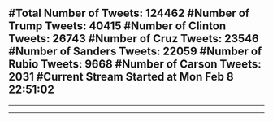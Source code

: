 #Total Number of Tweets: 124462 
#Number of Trump Tweets: 40415
#Number of Clinton Tweets: 26743
#Number of Cruz Tweets: 23546
#Number of Sanders Tweets: 22059
#Number of Rubio Tweets: 9668
#Number of Carson Tweets: 2031
#Current Stream Started at Mon Feb  8 22:51:02
---
---
---
